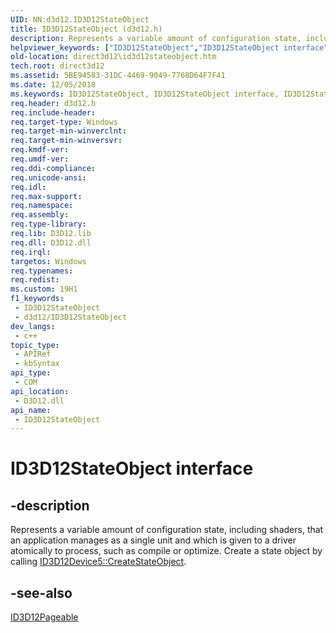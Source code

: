 ```yaml
---
UID: NN:d3d12.ID3D12StateObject
title: ID3D12StateObject (d3d12.h)
description: Represents a variable amount of configuration state, including shaders, that an application manages as a single unit and which is given to a driver atomically to process, such as compile or optimize.
helpviewer_keywords: ["ID3D12StateObject","ID3D12StateObject interface","ID3D12StateObject interface","described","d3d12/ID3D12StateObject","direct3d12.id3d12stateobject"]
old-location: direct3d12\id3d12stateobject.htm
tech.root: direct3d12
ms.assetid: 5BE94583-31DC-4469-9049-7768D64F7F41
ms.date: 12/05/2018
ms.keywords: ID3D12StateObject, ID3D12StateObject interface, ID3D12StateObject interface,described, d3d12/ID3D12StateObject, direct3d12.id3d12stateobject
req.header: d3d12.h
req.include-header: 
req.target-type: Windows
req.target-min-winverclnt: 
req.target-min-winversvr: 
req.kmdf-ver: 
req.umdf-ver: 
req.ddi-compliance: 
req.unicode-ansi: 
req.idl: 
req.max-support: 
req.namespace: 
req.assembly: 
req.type-library: 
req.lib: D3D12.lib
req.dll: D3D12.dll
req.irql: 
targetos: Windows
req.typenames: 
req.redist: 
ms.custom: 19H1
f1_keywords:
 - ID3D12StateObject
 - d3d12/ID3D12StateObject
dev_langs:
 - c++
topic_type:
 - APIRef
 - kbSyntax
api_type:
 - COM
api_location:
 - D3D12.dll
api_name:
 - ID3D12StateObject
---
```


# ID3D12StateObject interface


## -description

Represents a variable amount of configuration state, including shaders, that an application manages as a single unit and which is given to a driver atomically to process, such as compile or optimize. Create a state object by calling <a href="https://docs.microsoft.com/windows/win32/api/d3d12/nf-d3d12-id3d12device5-createstateobject">ID3D12Device5::CreateStateObject</a>.

## -see-also

<a href="https://docs.microsoft.com/windows/desktop/api/d3d12/nn-d3d12-id3d12pageable">ID3D12Pageable</a>

